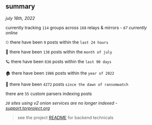
## summary
_july 16th, 2022_

currently tracking `114` groups across `168` relays & mirrors - _`67` currently online_

⏲ there have been `9` posts within the `last 24 hours`

🦈 there have been `138` posts within the `month of july`

🪐 there have been `836` posts within the `last 90 days`

🏚 there have been `1986` posts within the `year of 2022`

🦕 there have been `4272` posts `since the dawn of ransomwatch`

there are `55` custom parsers indexing posts

_`20` sites using v2 onion services are no longer indexed - [support.torproject.org](https://support.torproject.org/onionservices/v2-deprecation/)_

> see the project [README](https://github.com/joshhighet/ransomwatch#ransomwatch--) for backend technicals
